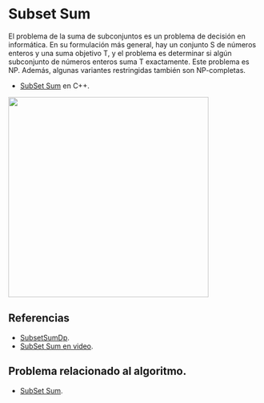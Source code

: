 # Subset Sum
El problema de la suma de subconjuntos es un problema de decisión en informática. 
En su formulación más general, hay un conjunto S de números enteros y una suma objetivo T, y 
el problema es determinar si algún subconjunto de números enteros suma T exactamente. Este problema es NP. Además, 
algunas variantes restringidas también son NP-completas.

* [SubSet Sum](https://github.com/Lutyvr02/Algoritmica/blob/main/Contenidos/SubSum/subsum.cpp) en C++.
<img src="https://user-images.githubusercontent.com/101956531/197400381-05f1465f-3933-410f-979b-4409811dca9f.jpg" width="400">

## Referencias
* [SubsetSumDp](https://www.geeksforgeeks.org/subset-sum-problem-dp-25/).
* [SubSet Sum en video](https://www.youtube.com/watch?v=s6FhG--P7z0).

## Problema relacionado al algoritmo.
* [SubSet Sum](https://onlinejudge.org/index.php?option=onlinejudge&Itemid=8&page=show_problem&problem=4776).
